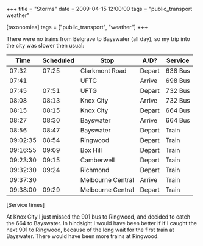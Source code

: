 +++
title = "Storms"
date = 2009-04-15 12:00:00
tags = "public_transport weather"

[taxonomies]
tags = ["public_transport", "weather"]
+++

There were no trains from Belgrave to Bayswater (all day), so my trip into the
city was slower then usual:

| Time     | Scheduled | Stop              | A/D?   | Service |
| -------- | --------- | ----------------- | ------ | ------- |
| 07:32    | 07:25     | Clarkmont Road    | Depart | 638 Bus |
| 07:41    |           | UFTG              | Arrive | 698 Bus |
| 07:45    | 07:51     | UFTG              | Depart | 732 Bus |
| 08:08    | 08:13     | Knox City         | Arrive | 732 Bus |
| 08:15    | 08:15     | Knox City         | Depart | 664 Bus |
| 08:27    | 08:30     | Bayswater         | Arrive | 664 Bus |
| 08:56    | 08:47     | Bayswater         | Depart | Train   |
| 09:02:35 | 08:54     | Ringwood          | Depart | Train   |
| 09:16:55 | 09:09     | Box Hill          | Depart | Train   |
| 09:23:30 | 09:15     | Camberwell        | Depart | Train   |
| 09:32:30 | 09:24     | Richmond          | Depart | Train   |
| 09:37:30 |           | Melbourne Central | Arrive | Train   |
| 09:38:00 | 09:29     | Melbourne Central | Depart | Train   |

[Service times]

At Knox City I just missed the 901 bus to Ringwood, and decided
to catch the 664 to Bayswater. In hindsight I would have been better
if if I caught the next 901 to Ringwood, because of the long
wait for the first train at Bayswater. There would have been more
trains at Ringwood.
